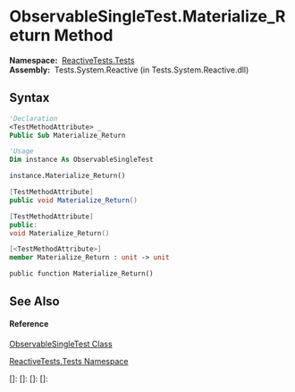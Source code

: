 # ObservableSingleTest.Materialize\_Return Method

**Namespace:**  [ReactiveTests.Tests](ReactiveTests.Tests\ReactiveTests.Tests.md)  
**Assembly:**  Tests.System.Reactive (in Tests.System.Reactive.dll)

## Syntax

```vb
'Declaration
<TestMethodAttribute> _
Public Sub Materialize_Return
```

```vb
'Usage
Dim instance As ObservableSingleTest

instance.Materialize_Return()
```

```csharp
[TestMethodAttribute]
public void Materialize_Return()
```

```c++
[TestMethodAttribute]
public:
void Materialize_Return()
```

```fsharp
[<TestMethodAttribute>]
member Materialize_Return : unit -> unit 
```

```jscript
public function Materialize_Return()
```

## See Also

#### Reference

[ObservableSingleTest Class](ObservableSingleTest\ObservableSingleTest.md)

[ReactiveTests.Tests Namespace](ReactiveTests.Tests\ReactiveTests.Tests.md)

[]: 
[]: 
[]: 
[]: 